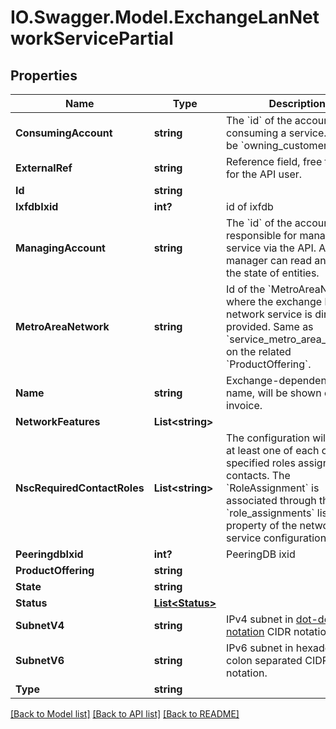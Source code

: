 # IO.Swagger.Model.ExchangeLanNetworkServicePartial
## Properties

Name | Type | Description | Notes
------------ | ------------- | ------------- | -------------
**ConsumingAccount** | **string** | The &#x60;id&#x60; of the account consuming a service.  Used to be &#x60;owning_customer&#x60;.  | [optional] 
**ExternalRef** | **string** | Reference field, free to use for the API user. | [optional] 
**Id** | **string** |  | [optional] 
**IxfdbIxid** | **int?** | id of ixfdb | [optional] 
**ManagingAccount** | **string** | The &#x60;id&#x60; of the account responsible for managing the service via the API. A manager can read and update the state of entities.  | [optional] 
**MetroAreaNetwork** | **string** | Id of the &#x60;MetroAreaNetwork&#x60; where the exchange lan network service is directly provided.  Same as &#x60;service_metro_area_network&#x60; on the related &#x60;ProductOffering&#x60;.  | [optional] 
**Name** | **string** | Exchange-dependent service name, will be shown on the invoice. | [optional] 
**NetworkFeatures** | **List&lt;string&gt;** |  | [optional] 
**NscRequiredContactRoles** | **List&lt;string&gt;** | The configuration will require at least one of each of the specified roles assigned to contacts.  The &#x60;RoleAssignment&#x60; is associated through the &#x60;role_assignments&#x60; list property of the network service configuration. | [optional] 
**PeeringdbIxid** | **int?** | PeeringDB ixid | [optional] 
**ProductOffering** | **string** |  | [optional] 
**State** | **string** |  | [optional] 
**Status** | [**List&lt;Status&gt;**](Status.md) |  | [optional] 
**SubnetV4** | **string** | IPv4 subnet in [dot-decimal notation](https://en.wikipedia.org/wiki/Dot-decimal_notation) CIDR notation.  | [optional] 
**SubnetV6** | **string** | IPv6 subnet in hexadecimal colon separated CIDR notation.  | [optional] 
**Type** | **string** |  | 

[[Back to Model list]](../README.md#documentation-for-models) [[Back to API list]](../README.md#documentation-for-api-endpoints) [[Back to README]](../README.md)

